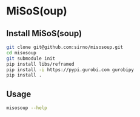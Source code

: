 # MiSoS(oup)

## Install MiSoS(soup)

```bash
git clone git@github.com:sirno/misosoup.git
cd misosoup
git submodule init
pip install libs/reframed
pip install -i https://pypi.gurobi.com gurobipy
pip install .
```

## Usage

```bash
misosoup --help
```
